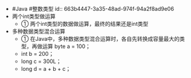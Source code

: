 - #Java #整数类型
  id:: 663b4447-3a35-48ad-974f-94a2f8ad9e06
- 两个int类型做运算
	- ① 两个int类型的数据做运算，最终的结果还是int类型
- 多种数据类型混合运算
	- ① 在Java中，多种数据类型混合运算时，各自先转换成容量最大的类型，再做运算 byte a = 100；
	- int b = 200；
	- long c = 300L；
	- long d = a + b + c；